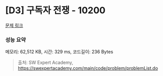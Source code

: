 # [D3] 구독자 전쟁 - 10200 

[문제 링크](https://swexpertacademy.com/main/code/problem/problemDetail.do?contestProbId=AXMCXV_qVgkDFAWv) 

### 성능 요약

메모리: 62,512 KB, 시간: 329 ms, 코드길이: 236 Bytes



> 출처: SW Expert Academy, https://swexpertacademy.com/main/code/problem/problemList.do